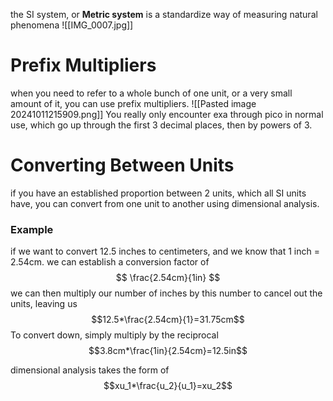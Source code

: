 the SI system, or **Metric system** is a standardize way of measuring natural phenomena
![[IMG_0007.jpg]]
# Prefix Multipliers
when you need to refer to a whole bunch of one unit, or a very small amount of it, you can use prefix multipliers. 
![[Pasted image 20241011215909.png]]
You really only encounter exa through pico in normal use, which go up through the first 3 decimal places, then by powers of 3.

# Converting Between Units
if you have an established proportion between 2 units, which all SI units have, you can convert from one unit to another using dimensional analysis. 

### Example
 if we want to convert 12.5 inches to centimeters, and we know that 1 inch = 2.54cm. we can establish a conversion factor of
$$
\frac{2.54cm}{1in}
$$
we can then multiply our number of inches by this number to cancel out the units, leaving us
$$12.5*\frac{2.54cm}{1}=31.75cm$$
To convert down, simply multiply by the reciprocal
$$3.8cm*\frac{1in}{2.54cm}=12.5in$$

dimensional analysis takes the form of $$xu_1*\frac{u_2}{u_1}=xu_2$$
